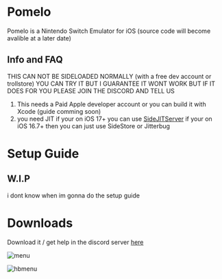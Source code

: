 # Pomelo
Pomelo is a Nintendo Switch Emulator for iOS (source code will become avalible at a later date)

## Info and FAQ

THIS CAN NOT BE SIDELOADED NORMALLY (with a free dev account or trollstore) YOU CAN TRY IT BUT I GUARANTEE IT WONT WORK BUT IF IT DOES FOR YOU PLEASE JOIN THE DISCORD AND TELL US

1. This needs a Paid Apple developer account or you can build it with Xcode (guide comming soon)
2. you need JIT if your on iOS 17+ you can use [SideJITServer](https://github.com/nythepegasus/SideJITServer) if your on iOS 16.7+ then you can just use SideStore or Jitterbug

# Setup Guide

## W.I.P
i dont know when im gonna do the setup guide


# Downloads
Download it / get help in the discord server [here](https://discord.gg/JkuKZezxeJ)



![menu](https://github.com/stossy11/Pomelo/blob/main/images/IMG_081EF53F67C9-1.jpeg)

![hbmenu](https://github.com/stossy11/Pomelo/blob/main/images/IMG_1807.png)
